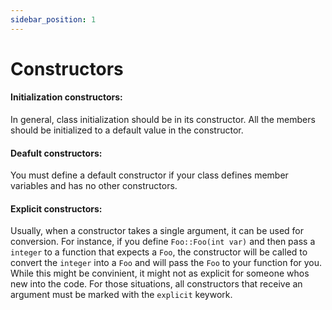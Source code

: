 ```yaml
---
sidebar_position: 1
---
```


# Constructors

#### Initialization constructors:

In general, class initialization should be in its constructor. All the members should be initialized to a default value in the constructor.

#### Deafult constructors:

You must define a default constructor if your class defines member variables and has no other
constructors.

#### Explicit constructors:

Usually, when a constructor takes a single argument, it can be used for conversion. For instance, if you
define `Foo::Foo(int var)` and then pass a `integer` to a function that expects a `Foo`, the
constructor will be called to convert the `integer` into a `Foo` and will pass the `Foo` to your function for
you.
While this might be convinient, it might not as explicit for someone whos new into the code. For those situations, all constructors that receive an argument must be marked with the `explicit` keywork.
